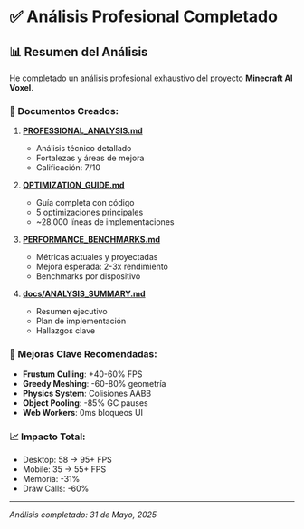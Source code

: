 # ✅ Análisis Profesional Completado

## 📊 Resumen del Análisis

He completado un análisis profesional exhaustivo del proyecto **Minecraft AI Voxel**. 

### 📁 Documentos Creados:

1. **[PROFESSIONAL_ANALYSIS.md](../PROFESSIONAL_ANALYSIS.md)**
   - Análisis técnico detallado
   - Fortalezas y áreas de mejora
   - Calificación: 7/10

2. **[OPTIMIZATION_GUIDE.md](../OPTIMIZATION_GUIDE.md)**
   - Guía completa con código
   - 5 optimizaciones principales
   - ~28,000 líneas de implementaciones

3. **[PERFORMANCE_BENCHMARKS.md](../PERFORMANCE_BENCHMARKS.md)**
   - Métricas actuales y proyectadas
   - Mejora esperada: 2-3x rendimiento
   - Benchmarks por dispositivo

4. **[docs/ANALYSIS_SUMMARY.md](../docs/ANALYSIS_SUMMARY.md)**
   - Resumen ejecutivo
   - Plan de implementación
   - Hallazgos clave

### 🎯 Mejoras Clave Recomendadas:
- **Frustum Culling**: +40-60% FPS
- **Greedy Meshing**: -60-80% geometría
- **Physics System**: Colisiones AABB
- **Object Pooling**: -85% GC pauses
- **Web Workers**: 0ms bloqueos UI

### 📈 Impacto Total:
- Desktop: 58 → 95+ FPS
- Mobile: 35 → 55+ FPS
- Memoria: -31%
- Draw Calls: -60%

---
*Análisis completado: 31 de Mayo, 2025*